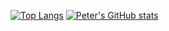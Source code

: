 [![Top Langs](https://github-readme-stats.vercel.app/api/top-langs/?username=petersteele111&theme=dracula)](https://github.com/anuraghazra/github-readme-stats) [![Peter's GitHub stats](https://github-readme-stats.vercel.app/api?username=petersteele111&count_private=true&show_icons=true&theme=dracula)](https://github.com/anuraghazra/github-readme-stats)


